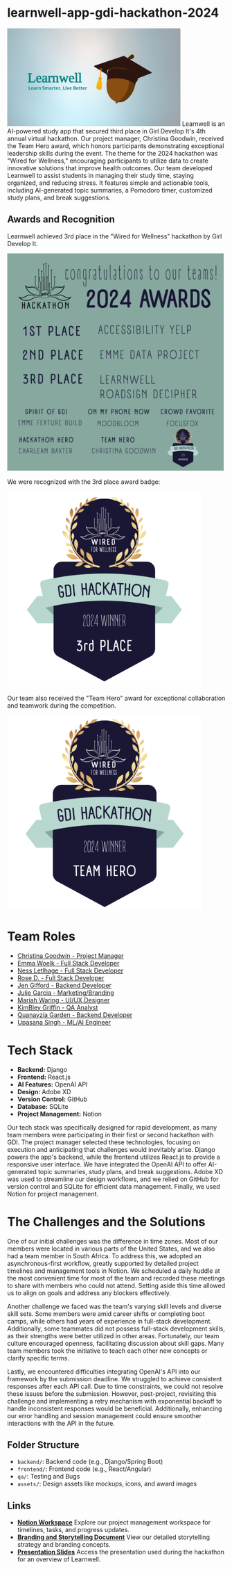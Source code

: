 # learnwell-app-gdi-hackathon-2024
<img src="https://github.com/christinagoodwin/learnwell-app-gdi-hackathon-2024/blob/main/assets/learnwell_presentation.png" alt="Learnwell Logo" width="400"/>
Learnwell is an AI-powered study app that secured third place in Girl Develop It's 4th annual virtual hackathon. Our project manager, Christina Goodwin, received the Team Hero award, which honors participants demonstrating exceptional leadership skills during the event. The theme for the 2024 hackathon was "Wired for Wellness," encouraging participants to utilize data to create innovative solutions that improve health outcomes. Our team developed Learnwell to assist students in managing their study time, staying organized, and reducing stress. It features simple and actionable tools, including AI-generated topic summaries, a Pomodoro timer, customized study plans, and break suggestions.

## Awards and Recognition
Learnwell achieved 3rd place in the "Wired for Wellness" hackathon by Girl Develop It.

<img src="https://github.com/christinagoodwin/learnwell-app-gdi-hackathon-2024/blob/d61f213007fe7af45706f55f979a06a3ccd5fc3b/assets/Hackathon%202024%20Winners.png" alt="Hackathon Winners" width="500"/>

We were recognized with the 3rd place award badge:

<img src="https://github.com/christinagoodwin/learnwell-app-gdi-hackathon-2024/blob/main/assets/3rd%20Place%20Badge_Hackathon.png" alt="3rd Place Badge" width="450"/>

Our team also received the "Team Hero" award for exceptional collaboration and teamwork during the competition.

<img src="https://github.com/christinagoodwin/learnwell-app-gdi-hackathon-2024/blob/main/assets/Team%20Hero_Badge.png" alt="Team Hero Badge" width="450"/>

# Team Roles
- [Christina Goodwin - Project Manager](https://www.notion.so/goodwinchristina/Christina-Goodwin-13e82b443ec18078b035ee05b24add35?pvs=4)
- [Emma Woelk - Full Stack Developer](https://www.linkedin.com/in/emma-woelk-060382163/)
- [Ness Letlhage - Full Stack Developer](https://www.linkedin.com/in/mmapasekaletlhage/)
- [Rose D. - Full Stack Developer](https://www.linkedin.com/in/rgdillon/)
- [Jen Gifford - Backend Developer](https://www.notion.so/goodwinchristina/Jen-Gifford-5144fbd056554758945a8659f167396e?pvs=4)
- [Julie Garcia - Marketing/Branding](https://www.notion.so/goodwinchristina/Julie-Garcia-13e82b443ec18077a3a0f392dc74a9f8?pvs=4)
- [Mariah Waring - UI/UX Designer](https://www.notion.so/goodwinchristina/Mariah-Warring-783ec717dd574c0886929fdd6cfbf992?pvs=4)
- [KimBley Griffin - QA Analyst](https://www.notion.so/goodwinchristina/KimBley-Griffin-19efa659f877411eb1a67261f69927a7?pvs=4)
- [Quanayzia Garden - Backend Developer](https://www.notion.so/goodwinchristina/Quanayzia-Garden-13e82b443ec180b691adc379f19ae7ad?pvs=4)
- [Upasana Singh - ML/AI Engineer](https://www.notion.so/goodwinchristina/Upasana-Singh-13e82b443ec1807a84a2d1b2322d1185?pvs=4)

# Tech Stack
- **Backend:** Django  
- **Frontend:** React.js 
- **AI Features:** OpenAI API  
- **Design:** Adobe XD  
- **Version Control:** GitHub  
- **Database:** SQLite  
- **Project Management:** Notion

Our tech stack was specifically designed for rapid development, as many team members were participating in their first or second hackathon with GDI. The project manager selected these technologies, focusing on execution and anticipating that challenges would inevitably arise. Django powers the app's backend, while the frontend utilizes React.js to provide a responsive user interface. We have integrated the OpenAI API to offer AI-generated topic summaries, study plans, and break suggestions. Adobe XD was used to streamline our design workflows, and we relied on GitHub for version control and SQLite for efficient data management. Finally, we used Notion for project management.

# The Challenges and the Solutions
One of our initial challenges was the difference in time zones. Most of our members were located in various parts of the United States, and we also had a team member in South Africa. To address this, we adopted an asynchronous-first workflow, greatly supported by detailed project timelines and management tools in Notion. We scheduled a daily huddle at the most convenient time for most of the team and recorded these meetings to share with members who could not attend. Setting aside this time allowed us to align on goals and address any blockers effectively.

Another challenge we faced was the team's varying skill levels and diverse skill sets. Some members were amid career shifts or completing boot camps, while others had years of experience in full-stack development. Additionally, some teammates did not possess full-stack development skills, as their strengths were better utilized in other areas. Fortunately, our team culture encouraged openness, facilitating discussion about skill gaps. Many team members took the initiative to teach each other new concepts or clarify specific terms.

Lastly, we encountered difficulties integrating OpenAI's API into our framework by the submission deadline. We struggled to achieve consistent responses after each API call. Due to time constraints, we could not resolve these issues before the submission. However, post-project, revisiting this challenge and implementing a retry mechanism with exponential backoff to handle inconsistent responses would be beneficial. Additionally, enhancing our error handling and session management could ensure smoother interactions with the API in the future.

## Folder Structure
- `backend/`: Backend code (e.g., Django/Spring Boot)
- `frontend/`: Frontend code (e.g., React/Angular)
- `qa/`: Testing and Bugs
- `assets/`: Design assets like mockups, icons, and award images

## Links
- **[Notion Workspace](https://goodwinchristina.notion.site/learnWELL-13d82b443ec18050a887fedccb9927e5?pvs=4)** Explore our project management workspace for timelines, tasks, and progress updates.
- **[Branding and Storytelling Document](https://docs.google.com/document/d/1Kjguknk3fc9iTDlRHteHEtCCrfxf7BZuZPTnBUZ2i_o/edit?tab=t.0#heading=h.ogp52fyi6djo)** View our detailed storytelling strategy and branding concepts.
- **[Presentation Slides](https://docs.google.com/presentation/d/1uYOQwa2L3ZUuXdaxMo59SYBmn1roECr6/edit?usp=sharing&ouid=114426377218753720794&rtpof=true&sd=true)** Access the presentation used during the hackathon for an overview of Learnwell.
